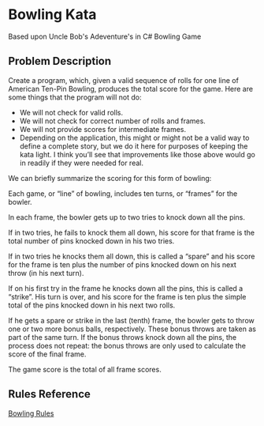 # Bowling Kata

Based upon Uncle Bob's Adeventure's in C# Bowling Game


## Problem Description

Create a program, which, given a valid sequence of rolls for one line of American Ten-Pin Bowling, produces the total score for the game. Here are some things that the program will not do:

- We will not check for valid rolls.
- We will not check for correct number of rolls and frames.
- We will not provide scores for intermediate frames.
- Depending on the application, this might or might not be a valid way to define a complete story, but we do it here for purposes of keeping the kata light. I think you’ll see that improvements like those above would go in readily if they were needed for real.

We can briefly summarize the scoring for this form of bowling:

Each game, or “line” of bowling, includes ten turns, or “frames” for the bowler.

In each frame, the bowler gets up to two tries to knock down all the pins.

If in two tries, he fails to knock them all down, his score for that frame is the total number of pins knocked down in his two tries.

If in two tries he knocks them all down, this is called a “spare” and his score for the frame is ten plus the number of pins knocked down on his next throw (in his next turn).

If on his first try in the frame he knocks down all the pins, this is called a “strike”. His turn is over, and his score for the frame is ten plus the simple total of the pins knocked down in his next two rolls.

If he gets a spare or strike in the last (tenth) frame, the bowler gets to throw one or two more bonus balls, respectively. These bonus throws are taken as part of the same turn. If the bonus throws knock down all the pins, the process does not repeat: the bonus throws are only used to calculate the score of the final frame.

The game score is the total of all frame scores.


## Rules Reference
[Bowling Rules](http://www.topendsports.com/sport/tenpin/scoring.htm)

